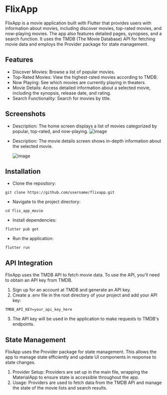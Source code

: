 
# FlixApp
FlixApp is a movie application built with Flutter that provides users with information about movies, including discover movies, top-rated movies, and now-playing movies. The app also features detailed pages, synopses, and a search function. It uses the TMDB (The Movie Database) API for fetching movie data and employs the Provider package for state management.

## Features
- Discover Movies: Browse a list of popular movies.
- Top-Rated Movies: View the highest-rated movies according to TMDB.
- Now Playing: See which movies are currently playing in theaters.
- Movie Details: Access detailed information about a selected movie, including the synopsis, release date, and rating.
- Search Functionality: Search for movies by title.
  
## Screenshots
- Description: The home screen displays a list of movies categorized by popular, top-rated, and now-playing.
 ![image](https://github.com/user-attachments/assets/8f516b09-b8af-4a85-9fa2-e7728cfc754e)




- Description: The movie details screen shows in-depth information about the selected movie.

  ![image](https://github.com/user-attachments/assets/26f701f6-1dd6-4d88-a079-e3603ea74555)

## Installation
- Clone the repository:
```
git clone https://github.com/username/flixapp.git
```
- Navigate to the project directory:
```
cd flix_app_movie
```
- Install dependencies:
```
flutter pub get
```
- Run the application:
```
flutter run
```

## API Integration
FlixApp uses the TMDB API to fetch movie data. To use the API, you'll need to obtain an API key from TMDB.
1. Sign up for an account at TMDB and generate an API key.
2. Create a .env file in the root directory of your project and add your API key:
```
TMDB_API_KEY=your_api_key_here
```
3. The API key will be used in the application to make requests to TMDB's endpoints.
   
## State Management
FlixApp uses the Provider package for state management. This allows the app to manage state efficiently and update UI components in response to state changes.
1. Provider Setup: Providers are set up in the main file, wrapping the MaterialApp to ensure state is accessible throughout the app.
2. Usage: Providers are used to fetch data from the TMDB API and manage the state of the movie lists and search results.
